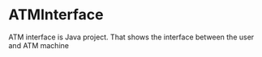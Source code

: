 # ATMInterface
ATM interface is Java project.
That shows the interface between the user and ATM machine
